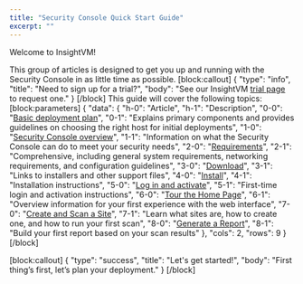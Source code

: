 ```yaml
---
title: "Security Console Quick Start Guide"
excerpt: ""
---
```

Welcome to InsightVM!

This group of articles is designed to get you up and running with the Security Console in as little time as possible.
[block:callout]
{
  "type": "info",
  "title": "Need to sign up for a trial?",
  "body": "See our InsightVM [trial page](https://www.rapid7.com/products/insightvm/download/) to request one."
}
[/block]
This guide will cover the following topics:
[block:parameters]
{
  "data": {
    "h-0": "Article",
    "h-1": "Description",
    "0-0": "[Basic deployment plan](doc:basic-deployment-plan)",
    "0-1": "Explains primary components and provides guidelines on choosing the right host for initial deployments",
    "1-0": "[Security Console overview](doc:security-console-overview)",
    "1-1": "Information on what the Security Console can do to meet your security needs",
    "2-0": "[Requirements](doc:requirements)",
    "2-1": "Comprehensive, including general system requirements, networking requirements, and configuration guidelines",
    "3-0": "[Download](doc:download)",
    "3-1": "Links to installers and other support files",
    "4-0": "[Install](doc:install)",
    "4-1": "Installation instructions",
    "5-0": "[Log in and activate](doc:log-in-and-activate)",
    "5-1": "First-time login and activation instructions",
    "6-0": "[Tour the Home Page](doc:tour-the-home-page)",
    "6-1": "Overview information for your first experience with the web interface",
    "7-0": "[Create and Scan a Site](doc:create-and-scan-a-site)",
    "7-1": "Learn what sites are, how to create one, and how to run your first scan",
    "8-0": "[Generate a Report](doc:generate-a-report)",
    "8-1": "Build your first report based on your scan results"
  },
  "cols": 2,
  "rows": 9
}
[/block]

[block:callout]
{
  "type": "success",
  "title": "Let's get started!",
  "body": "First thing’s first, let’s plan your deployment."
}
[/block]